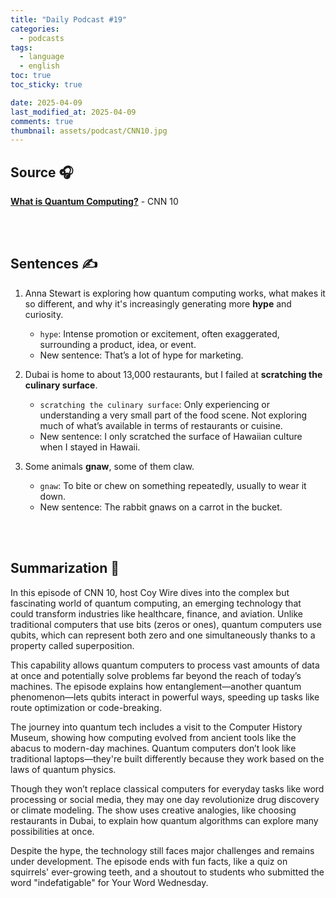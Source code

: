 ```yaml
---
title: "Daily Podcast #19"
categories:
  - podcasts
tags:
  - language
  - english
toc: true
toc_sticky: true

date: 2025-04-09
last_modified_at: 2025-04-09
comments: true
thumbnail: assets/podcast/CNN10.jpg
---
```


## Source 🎧
[**What is Quantum Computing?**](https://podcasts.apple.com/kr/podcast/cnn-10/id1766786641?i=1000701887692)
 \- CNN 10

<br><br>

## Sentences ✍️

1. Anna Stewart is exploring how quantum computing works, what makes it so different, and why it's increasingly generating more **hype** and curiosity.
   - `hype`: Intense promotion or excitement, often exaggerated, surrounding a product, idea, or event.
   - New sentence: That’s a lot of hype for marketing.

 
2. Dubai is home to about 13,000 restaurants, but I failed at **scratching the culinary surface**.
    - `scratching the culinary surface`: Only experiencing or understanding a very small part of the food scene. Not exploring much of what’s available in terms of restaurants or cuisine.
    - New sentence: I only scratched the surface of Hawaiian culture when I stayed in Hawaii.
 

3. Some animals **gnaw**, some of them claw.
    - `gnaw`: To bite or chew on something repeatedly, usually to wear it down.
    - New sentence: The rabbit gnaws on a carrot in the bucket.
     
<br><br>

## Summarization 👀
In this episode of CNN 10, host Coy Wire dives into the complex but fascinating world of quantum computing, an emerging technology that could transform industries like healthcare, finance, and aviation. Unlike traditional computers that use bits (zeros or ones), quantum computers use qubits, which can represent both zero and one simultaneously thanks to a property called superposition.

This capability allows quantum computers to process vast amounts of data at once and potentially solve problems far beyond the reach of today’s machines. The episode explains how entanglement—another quantum phenomenon—lets qubits interact in powerful ways, speeding up tasks like route optimization or code-breaking.

The journey into quantum tech includes a visit to the Computer History Museum, showing how computing evolved from ancient tools like the abacus to modern-day machines. Quantum computers don’t look like traditional laptops—they're built differently because they work based on the laws of quantum physics.

Though they won’t replace classical computers for everyday tasks like word processing or social media, they may one day revolutionize drug discovery or climate modeling. The show uses creative analogies, like choosing restaurants in Dubai, to explain how quantum algorithms can explore many possibilities at once.

Despite the hype, the technology still faces major challenges and remains under development. The episode ends with fun facts, like a quiz on squirrels' ever-growing teeth, and a shoutout to students who submitted the word "indefatigable" for Your Word Wednesday.
<br><br>